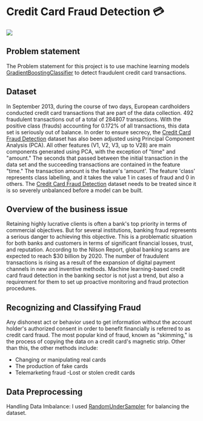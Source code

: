 # Credit Card Fraud Detection 💳
![](https://github.com/luisosorio3214/Credit-Card-Fraud-Detection-/raw/main/Static/credit-card-fraud-detection.png)
## Problem statement
The Problem statement for this project is to use machine learning models [GradientBoostingClassifier](https://scikit-learn.org/stable/modules/generated/sklearn.ensemble.GradientBoostingClassifier.html) to detect 
fraudulent credit card transactions.

## Dataset
In September 2013, during the course of two days, European cardholders conducted credit card transactions that are part of the data collection. 492 fraudulent transactions out of a total of 284807 transactions. 
With the positive class (frauds) accounting for 0.172% of all transactions, this data set is seriously out of balance. In order to ensure secrecy, 
the [Credit Card Fraud Detection](https://www.kaggle.com/datasets/mlg-ulb/creditcardfraud/data) dataset has also been adjusted using Principal Component Analysis (PCA). 
All other features (V1, V2, V3, up to V28) are main components generated using PCA, with the exception of "time" and "amount." 
The seconds that passed between the initial transaction in the data set and the succeeding transactions are contained in the feature "time." The transaction amount is the feature's 'amount'.
The feature 'class' represents class labelling, and it takes the value 1 in cases of fraud and 0 in others.
The [Credit Card Fraud Detection](https://www.kaggle.com/datasets/mlg-ulb/creditcardfraud/data) dataset needs to be treated since it is so severely unbalanced before a model can be built.

## Overview of the business issue
Retaining highly lucrative clients is often a bank's top priority in terms of commercial objectives. But for several institutions, banking fraud represents a serious danger to achieving this objective. 
This is a problematic situation for both banks and customers in terms of significant financial losses, trust, and reputation.
According to the Nilson Report, global banking scams are expected to reach $30 billion by 2020. 
The number of fraudulent transactions is rising as a result of the expansion of digital payment channels in new and inventive methods.
Machine learning-based credit card fraud detection in the banking sector is not just a trend, but also a requirement for them to set up proactive monitoring and fraud protection procedures.

## Recognizing and Classifying Fraud
Any dishonest act or behavior used to get information without the account holder's authorized consent in order to benefit financially is referred to as credit card fraud. 
The most popular kind of fraud, known as "skimming," is the process of copying the data on a credit card's magnetic strip. Other than this, the other methods include:

- Changing or manipulating real cards
- The production of fake cards
- Telemarketing fraud -Lost or stolen credit cards

## Data Preprocessing
Handling Data Imbalance: I used [RandomUnderSampler](https://imbalanced-learn.org/stable/references/generated/imblearn.under_sampling.RandomUnderSampler.html) for balancing the dataset.
